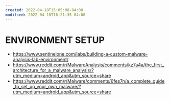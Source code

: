 ```yaml
---
created: 2022-04-18T15:05:08-04:00
modified: 2022-04-18T16:21:35-04:00
---
```


# ENVIRONMENT SETUP

- https://www.sentinelone.com/labs/building-a-custom-malware-analysis-lab-environment/
- https://www.reddit.com/r/MalwareAnalysis/comments/kz7a4a/the_first_architecture_for_a_malware_analysis/?utm_medium=android_app&utm_source=share
-  https://www.reddit.com/r/Malware/comments/6fes7n/a_complete_guide_to_set_up_your_own_malware/?utm_medium=android_app&utm_source=share
